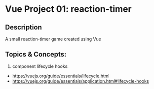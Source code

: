 # Vue Project 01: reaction-timer

## Description

A small reaction-timer game created using Vue

## Topics & Concepts:

1. component lifecycle hooks:
- https://vuejs.org/guide/essentials/lifecycle.html
- https://vuejs.org/guide/essentials/application.html#lifecycle-hooks

